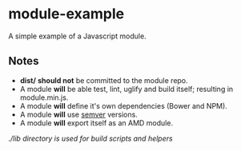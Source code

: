 module-example
==============

A simple example of a Javascript module.

## Notes
* **dist/** **should not** be committed to the module repo.
* A module **will** be able test, lint, uglify and build itself; resulting in module.min.js.
* A module **will** define it's own dependencies (Bower and NPM).
* A module **will** use [semver](http://http://semver.org/) versions.
* A module **will** export itself as an AMD module.

*./lib directory is used for build scripts and helpers*